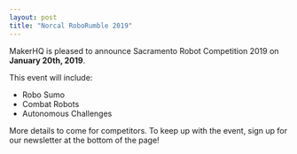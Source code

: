 ```yaml
---
layout: post
title: "Norcal RoboRumble 2019"
---
```

<span id="hq">M</span>akerHQ is pleased to announce Sacramento Robot Competition 2019 on **January 20th, 2019**.

This event will include:
* Robo Sumo
* Combat Robots
* Autonomous Challenges

More details to come for competitors. To keep up with the event, sign up for our newsletter at the bottom of the page!
